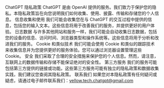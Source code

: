 ChatGPT 隐私政策
ChatGPT 是由 OpenAI 提供的服务。我们致力于保护您的隐私。本隐私政策旨在向您说明我们如何收集、使用、披露、传输和存储您的个人信息。
信息收集和使用
我们可能会收集您在与 ChatGPT 的交互过程中提供的信息，包括您的输入文本。这些信息将用于改善我们的服务，并提供更好的用户体验。
日志数据
与许多其他网站和服务一样，我们可能会自动收集日志数据，包括您的设备的信息、访问时间、浏览器类型和操作系统等。这些信息将用于分析和改进我们的服务。
Cookie 和类似技术
我们可能会使用 Cookie 和类似的跟踪技术来收集信息并为您提供更好的服务体验。您可以通过浏览器设置管理这些 Cookie。
安全
我们采取了合理的安全措施来保护您的个人信息。然而，请注意，互联网上的数据传输和存储不能保证绝对的安全性。
第三方服务
我们的服务可能包括第三方提供的链接或功能。这些第三方服务可能有独立的隐私政策和数据收集实践，我们建议您查阅其隐私政策。
联系我们
如果您对本隐私政策有任何疑问或疑虑，请通过电子邮件联系我们：yellow.tech.chatgpt@gmail.com
